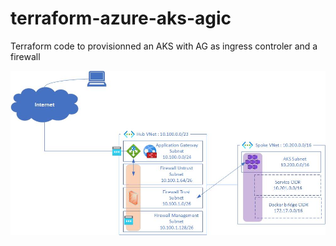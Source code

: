 # terraform-azure-aks-agic
Terraform code to provisionned an AKS with AG as ingress controler and a firewall 

![High Level Design](images/POC-AKS-AGIC.jpg)
